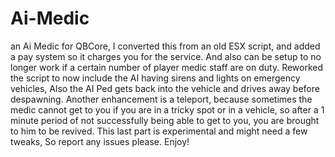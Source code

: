 # Ai-Medic
an Ai Medic for QBCore, I converted this from an old ESX script, 
and added a pay system so it charges you for the service.
And also can be setup to no longer work if a certain number of player medic staff are on duty.
Reworked the script to now include the AI having sirens and lights on emergency vehicles, 
Also the AI Ped gets back into the vehicle and drives away before despawning.
Another enhancement is a teleport, because sometimes the medic cannot get to you if you are in a tricky spot or in a vehicle, so after a 1 minute period of not successfully being able to get to you, you are brought to him to be revived. This last part is experimental and might need a few tweaks, So report any issues please.
Enjoy!
